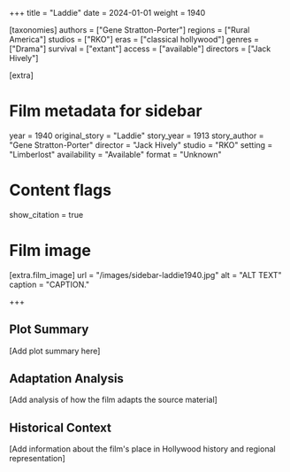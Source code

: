+++
title = "Laddie"
date = 2024-01-01
weight = 1940

[taxonomies]
authors = ["Gene Stratton-Porter"]
regions = ["Rural America"]
studios = ["RKO"]
eras = ["classical hollywood"]
genres = ["Drama"]
survival = ["extant"]
access = ["available"]
directors = ["Jack Hively"]

[extra]
# Film metadata for sidebar
year = 1940
original_story = "Laddie"
story_year = 1913
story_author = "Gene Stratton-Porter"
director = "Jack Hively"
studio = "RKO"
setting = "Limberlost"
availability = "Available"
format = "Unknown"

# Content flags
show_citation = true
# Film image
[extra.film_image]
url = "/images/sidebar-laddie1940.jpg"
alt = "ALT TEXT"
caption = "CAPTION."

+++

## Plot Summary

[Add plot summary here]

## Adaptation Analysis

[Add analysis of how the film adapts the source material]

## Historical Context

[Add information about the film's place in Hollywood history and regional representation]